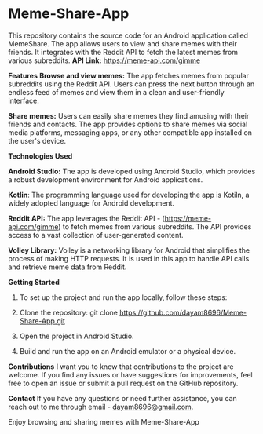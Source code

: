 # Meme-Share-App
This repository contains the source code for an Android application called MemeShare. The app allows users to view and share memes with their friends. It integrates with the Reddit API to fetch the latest memes from various subreddits.
**API Link:** https://meme-api.com/gimme

**Features**
****Browse and view memes**:** The app fetches memes from popular subreddits using the Reddit API. Users can press the next button through an endless feed of memes and view them in a clean and user-friendly interface.

**Share memes:** Users can easily share memes they find amusing with their friends and contacts. The app provides options to share memes via social media platforms, messaging apps, or any other compatible app installed on the user's device.

**Technologies Used**

**Android Studio:** The app is developed using Android Studio, which provides a robust development environment for Android applications.

**Kotlin**: The programming language used for developing the app is Kotiln, a widely adopted language for Android development.

**Reddit API:** The app leverages the Reddit API - (https://meme-api.com/gimme) to fetch memes from various subreddits. The API provides access to a vast collection of user-generated content.

**Volley Library:** Volley is a networking library for Android that simplifies the process of making HTTP requests. It is used in this app to handle API calls and retrieve meme data from Reddit.

**Getting Started**
1. To set up the project and run the app locally, follow these steps:

2. Clone the repository: git clone https://github.com/dayam8696/Meme-Share-App.git
3. Open the project in Android Studio.
4. Build and run the app on an Android emulator or a physical device.

**Contributions**
I want you to know that contributions to the project are welcome. If you find any issues or have suggestions for improvements, feel free to open an issue or submit a pull request on the GitHub repository.

**Contact**
If you have any questions or need further assistance, you can reach out to me through email - dayam8696@gmail.com.

Enjoy browsing and sharing memes with Meme-Share-App
